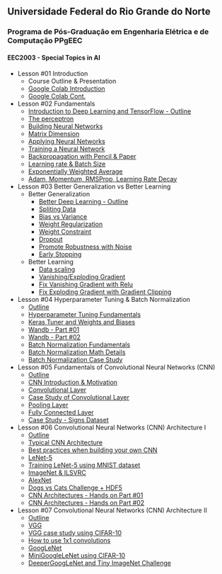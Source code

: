 ## Universidade Federal do Rio Grande do Norte
### Programa de Pós-Graduação em Engenharia Elétrica e de Computação PPgEEC

#### EEC2003 - Special Topics in AI


- Lesson #01 Introduction
	- Course Outline & Presentation
	- [Google Colab Introduction](https://www.loom.com/share/8a4f0d34b3cb4d9ea04b6dcf0b3d1aca)
	- [Google Colab Cont.](https://www.loom.com/share/d96cb0af7d9c4416bfe8145c93248a11)
- Lesson #02 Fundamentals
	- [Introduction to Deep Learning and TensorFlow - Outline](https://www.loom.com/share/caeb19f6f7694bfdba3687a46b37298d)
	- [The perceptron](https://www.loom.com/share/bccf2bc2c7f24652b7b3b73825e0100f)
	- [Building Neural Networks](https://www.loom.com/share/f0ca49107b52458699210cbda8d3cb76)
	- [Matrix Dimension](https://www.loom.com/share/31862a3448f6427097e16adc773592a1)
	- [Applying Neural Networks](https://www.loom.com/share/f5ef63a357604bcebb577458cbfe85f6)
	- [Training a Neural Network](https://www.loom.com/share/38f251f7949d4d3c99097395ab9e3b74)
	- [Backpropagation with Pencil & Paper](https://www.loom.com/share/7093fed68d7342b189ef2f9b85e93b2d)
	- [Learning rate & Batch Size](https://www.loom.com/share/183248cfec9f46a5bc0ae7ec410aa291)
	- [Exponentially Weighted Average](https://www.loom.com/share/b84b1452ab5d4193b63481910d9323b1)
	- [Adam, Momentum, RMSProp, Learning Rate Decay](https://www.loom.com/share/101a5956c6f04d31843f37c4be089978)
- Lesson #03 Better Generalization vs Better Learning
	- Better Generalization
		- [Better Deep Learning - Outline](https://www.loom.com/share/33ceae6510ca4321b95425efc7c7828e)
		- [Spliting Data](https://www.loom.com/share/436be4492b0549baba57c52d40941cc3)
		- [Bias vs Variance](https://www.loom.com/share/9cc90385906d458b9baafc19c686cc8e)
		- [Weight Regularization](https://www.loom.com/share/6f8e8101bee243318302cb3742fbdb8c)
		- [Weight Constraint](https://www.loom.com/share/b65c8294dcda4746a0a9a9c9ea3b5cb4)
		- [Dropout](https://www.loom.com/share/c32f0a35d56b426ca988e05926787936)
		- [Promote Robustness with Noise](https://www.loom.com/share/ed48470b14a3460eac572dcf9d8838c9)
		- [Early Stopping](https://www.loom.com/share/c738eed439a34794a6b99c555b99afad)
	- Better Learning
		- [Data scaling](https://www.loom.com/share/7008b640440d412498578e27b8557471)
		- [Vanishing/Exploding Gradient](https://www.loom.com/share/fb427d71b7a74e2dab226445941d2d41)
		- [Fix Vanishing Gradient with Relu](https://www.loom.com/share/0cdfb9ba531540fca075444f7d732fc6)
		- [Fix Exploding Gradient with Gradient Clipping](https://www.loom.com/share/2b560922401442b7b078faf06801a3ad)
- Lesson #04 Hyperparameter Tuning & Batch Normalization
	- [Outline](https://www.loom.com/share/0c5ccb3514ae4dc8b674ea5789f26645)
	- [Hyperparameter Tuning Fundamentals](https://www.loom.com/share/19920a5abadd4ce0bea8eadc26c778ee)
	- [Keras Tuner and Weights and Biases](https://www.loom.com/share/f27dcb1d5779432a906e19db7a834c65)
	- [Wandb - Part #01](https://www.loom.com/share/fed7cfc2a5414ad58637244f84add9b8)
	- [Wandb - Part #02](https://www.loom.com/share/16255ea534b34691a90801fe1d34ce6d)
	- [Batch Normalization Fundamentals](https://www.loom.com/share/adf8e445186d44caa79a83d0f3af97d8)
	- [Batch Normalization Math Details](https://www.loom.com/share/b2dad925916e4ae58d6a3cf3223be945)
	- [Batch Normalization Case Study](https://www.loom.com/share/d8113419cd56463eab0094df1a687cf0)
- Lesson #05 Fundamentals of Convolutional Neural Networks (CNN)
	- [Outline](https://www.loom.com/share/3b88a9f39080434e8ee9ec87135ea9b8)
	- [CNN Introduction & Motivation](https://www.loom.com/share/bb17b639264c4b079b375b63c4c16085)
	- [Convolutional Layer](https://www.loom.com/share/dd6b3d3ae5b3430ead7ed09174dd1b4c)
	- [Case Study of Convolutional Layer](https://www.loom.com/share/48b2566fae7b4c9794526e41ffbd624c)
	- [Pooling Layer](https://www.loom.com/share/055e32dcd2564b13890ce19d72daba32)
	- [Fully Connected Layer](https://www.loom.com/share/7912c7d6e1a54a97b39c15efb5a9fc88)
	- [Case Study - Signs Dataset](https://www.loom.com/share/2ea8f406635b489faa9f7f5ec675de73) 
- Lesson #06 Convolutional Neural Networks (CNN) Architecture I
	- [Outline](https://www.loom.com/share/c218c4ac06684b13aa07049b39f4b4df)
	- [Typical CNN Architecture](https://www.loom.com/share/9aaf99dc6e75403b96e17b08da935313)
	- [Best practices when building your own CNN](https://www.loom.com/share/f1016707d00f4fd99c9dfb6295072554)
	- [LeNet-5](https://www.loom.com/share/ddaf75c76e6b4ab39b3741f43a655764)
	- [Training LeNet-5 using MNIST dataset](https://www.loom.com/share/59ca5879a00242b4814f822fa3c6a430)
	- [ImageNet & ILSVRC](https://www.loom.com/share/c4f94499da3a4769bd751c2970c3d6ab)
	- [AlexNet](https://www.loom.com/share/bc8475491fcf49d1b17305a0441843f7)
	- [Dogs vs Cats Challenge + HDF5](https://www.loom.com/share/ba0bfb5f5f6044fead11ebebee3eedd3)
	- [CNN Architectures - Hands on Part #01](https://www.loom.com/share/068d3145cd9c4b0291e5d2a83a2c494b)
	- [CNN Architectures - Hands on Part #02](https://www.loom.com/share/b847f834f62c47faaaa936137d163e08)
- Lesson #07 Convolutional Neural Networks (CNN) Architecture II
	- [Outline](https://www.loom.com/share/12dabb12f4df48f29802976dedf28a93)
	- [VGG](https://www.loom.com/share/54f9a9a0c7164752a0daa2e11ab94304)
	- [VGG case study using CIFAR-10](https://www.loom.com/share/f8543faa8a9544f690e8d83493d053ff)
	- [How to use 1x1 convolutions](https://www.loom.com/share/4fa05c8a49814494a658e9ad337a8ef6)
	- [GoogLeNet](https://www.loom.com/share/3f6e276e64b845f390174e86b45a9e5f)
	- [MiniGoogleLeNet using CIFAR-10](https://www.loom.com/share/62f243ae46ec4796bb767a7e6cbd78c9)
	- [DeeperGoogLeNet and Tiny ImageNet Challenge](https://www.loom.com/share/af4eee545ac24cc59dae0482443efa67)
	